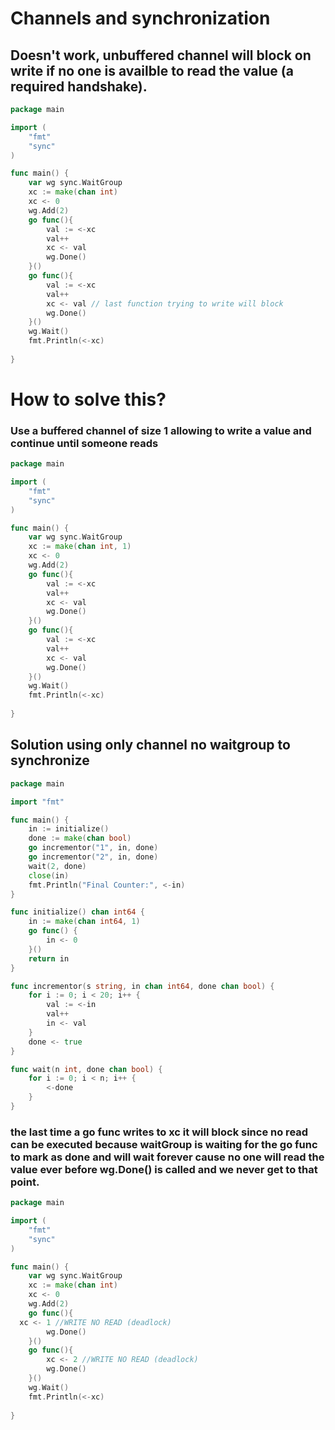 # Channels and synchronization
## Doesn't work, unbuffered channel will block on write if no one is availble to read the value (a required handshake).
```go
package main

import (
	"fmt"
	"sync"
)

func main() {
	var wg sync.WaitGroup
	xc := make(chan int)
	xc <- 0
	wg.Add(2)
	go func(){
		val := <-xc
		val++
		xc <- val
		wg.Done()
	}()
	go func(){
		val := <-xc
		val++
		xc <- val // last function trying to write will block
		wg.Done()
	}()
	wg.Wait()
	fmt.Println(<-xc)
	
}
```

# How to solve this?

### Use a buffered channel of size 1 allowing to write a value and continue until someone reads
```go
package main

import (
	"fmt"
	"sync"
)

func main() {
	var wg sync.WaitGroup
	xc := make(chan int, 1)
	xc <- 0
	wg.Add(2)
	go func(){
		val := <-xc
		val++
		xc <- val
		wg.Done()
	}()
	go func(){
		val := <-xc
		val++
		xc <- val
		wg.Done()
	}()
	wg.Wait()
	fmt.Println(<-xc)
	
}
```

## Solution using only channel no waitgroup to synchronize
```go
package main

import "fmt"

func main() {
	in := initialize()
	done := make(chan bool)
	go incrementor("1", in, done)
	go incrementor("2", in, done)
	wait(2, done)
	close(in)
	fmt.Println("Final Counter:", <-in)
}

func initialize() chan int64 {
	in := make(chan int64, 1)
	go func() {
		in <- 0
	}()
	return in
}

func incrementor(s string, in chan int64, done chan bool) {
	for i := 0; i < 20; i++ {
		val := <-in
		val++
		in <- val
	}
	done <- true
}

func wait(n int, done chan bool) {
	for i := 0; i < n; i++ {
		<-done
	}
}
```
### the last time a go func writes to xc it will block since no read can be executed because waitGroup is waiting for the go func to mark as done and will wait forever cause no one will read the value ever before wg.Done() is called and we never get to that point.
```go
package main

import (
	"fmt"
	"sync"
)

func main() {
	var wg sync.WaitGroup
	xc := make(chan int)
	xc <- 0
	wg.Add(2)
	go func(){
  xc <- 1 //WRITE NO READ (deadlock)
		wg.Done()
	}()
	go func(){
		xc <- 2 //WRITE NO READ (deadlock)
		wg.Done()
	}()
	wg.Wait()
	fmt.Println(<-xc)
		
}
```